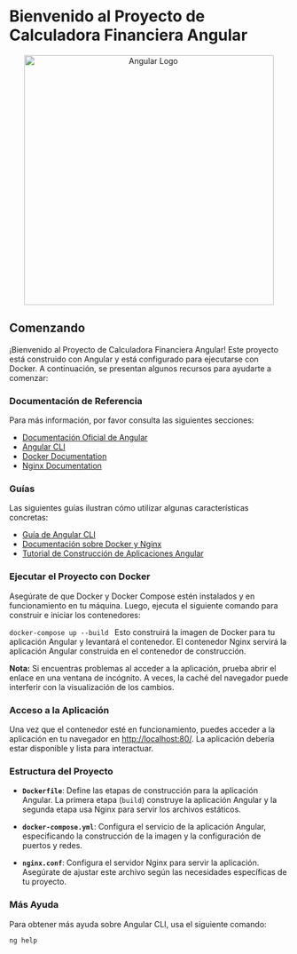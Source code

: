 # Bienvenido al Proyecto de Calculadora Financiera Angular

<p align="center">
    <img alt="Angular Logo" title="Angular Logo" src="https://angular.io/assets/images/logos/angular/angular.svg" width="450">
</p>

## Comenzando

¡Bienvenido al Proyecto de Calculadora Financiera Angular! Este proyecto está construido con Angular y está configurado para ejecutarse con Docker. A continuación, se presentan algunos recursos para ayudarte a comenzar:

### Documentación de Referencia

Para más información, por favor consulta las siguientes secciones:

- [Documentación Oficial de Angular](https://angular.io/docs)
- [Angular CLI](https://angular.io/cli)
- [Docker Documentation](https://docs.docker.com/)
- [Nginx Documentation](https://nginx.org/en/docs/)

### Guías

Las siguientes guías ilustran cómo utilizar algunas características concretas:

- [Guía de Angular CLI](https://angular.io/cli)
- [Documentación sobre Docker y Nginx](https://docs.docker.com/engine/examples/nginx/)
- [Tutorial de Construcción de Aplicaciones Angular](https://angular.io/guide/architecture)

### Ejecutar el Proyecto con Docker

Asegúrate de que Docker y Docker Compose estén instalados y en funcionamiento en tu máquina. Luego, ejecuta el siguiente comando para construir e iniciar los contenedores:

```docker-compose up --build ```
Esto construirá la imagen de Docker para tu aplicación Angular y levantará el contenedor. El contenedor Nginx servirá la aplicación Angular construida en el contenedor de construcción.

**Nota:** Si encuentras problemas al acceder a la aplicación, prueba abrir el enlace en una ventana de incógnito. A veces, la caché del navegador puede interferir con la visualización de los cambios.


### Acceso a la Aplicación

Una vez que el contenedor esté en funcionamiento, puedes acceder a la aplicación en tu navegador en [http://localhost:80/](http://localhost:80/). La aplicación debería estar disponible y lista para interactuar.

### Estructura del Proyecto

- **`Dockerfile`**: Define las etapas de construcción para la aplicación Angular. La primera etapa (`build`) construye la aplicación Angular y la segunda etapa usa Nginx para servir los archivos estáticos.

- **`docker-compose.yml`**: Configura el servicio de la aplicación Angular, especificando la construcción de la imagen y la configuración de puertos y redes.

- **`nginx.conf`**: Configura el servidor Nginx para servir la aplicación. Asegúrate de ajustar este archivo según las necesidades específicas de tu proyecto.

### Más Ayuda

Para obtener más ayuda sobre Angular CLI, usa el siguiente comando:

```ng help ```
